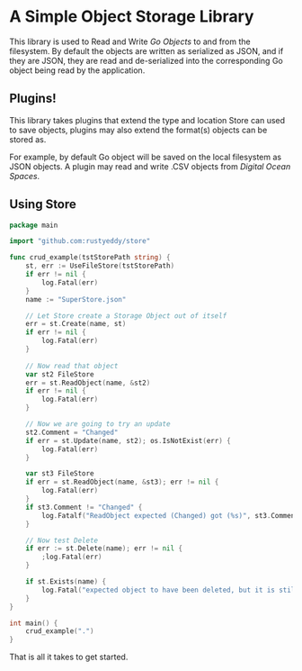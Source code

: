 # A Simple Object Storage Library

This library is used to Read and Write _Go Objects_ to and from the
filesystem. By default the objects are written as serialized as JSON,
and if they are JSON, they are read and de-serialized into the
corresponding Go object being read by the application.

## Plugins!

This library takes plugins that extend the type and location Store can
used to save objects, plugins may also extend the format(s) objects
can be stored as.

For example, by default Go object will be saved on the local
filesystem as JSON objects.  A plugin may read and write .CSV objects
from _Digital Ocean Spaces_.

## Using Store

```go
package main 

import "github.com:rustyeddy/store"

func crud_example(tstStorePath string) {
	st, err := UseFileStore(tstStorePath)
	if err != nil {
		log.Fatal(err)
	}
	name := "SuperStore.json"

	// Let Store create a Storage Object out of itself
	err = st.Create(name, st)
	if err != nil {
		log.Fatal(err)
	}
	
	// Now read that object 
	var st2 FileStore
	err = st.ReadObject(name, &st2)
	if err != nil {
		log.Fatal(err)
	}

	// Now we are going to try an update
	st2.Comment = "Changed"
	if err = st.Update(name, st2); os.IsNotExist(err) {
		log.Fatal(err)
	}

	var st3 FileStore
	if err = st.ReadObject(name, &st3); err != nil {
		log.Fatal(err)
	}
	if st3.Comment != "Changed" {
		log.Fatalf("ReadObject expected (Changed) got (%s)", st3.Comment)
	}

	// Now test Delete
	if err := st.Delete(name); err != nil {
		;log.Fatal(err)
	}

	if st.Exists(name) {
		log.Fatal("expected object to have been deleted, but it is still here")
	}
}

int main() {
    crud_example(".")
}

```

That is all it takes to get started.
